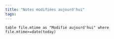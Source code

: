 ```yaml
---
title: "Notes modifiées aujourd'hui"
tags:
---
```




```dataview
table file.mtime as "Modifié aujourd'hui" where file.mtime>=date(today)
```


